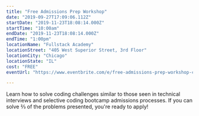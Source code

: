 ```yaml
---
title: "Free Admissions Prep Workshop"
date: "2019-09-27T17:09:06.112Z"
startDate: "2019-11-23T18:08:14.000Z"
startTime: "10:00am"
endDate: "2019-11-23T18:08:14.000Z"
endTime: "1:00pm"
locationName: "Fullstack Academy"
locationStreet: "405 West Superior Street, 3rd Floor"
locationCity: "Chicago"
locationState: "IL"
cost: "FREE"
eventUrl: "https://www.eventbrite.com/e/free-admissions-prep-workshop-chicago-campus-tickets-63179398281"

---
```


Learn how to solve coding challenges similar to those seen in technical interviews and selective coding bootcamp admissions processes. If you can solve ⅔ of the problems presented, you're ready to apply!

